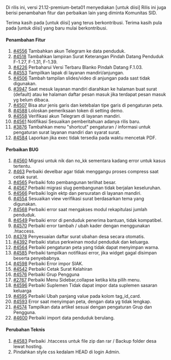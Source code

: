 Di rilis ini, versi 21.12-premium-beta01 menyediakan [untuk diisi] Rilis ini juga berisi penambahan fitur dan perbaikan lain yang diminta Komunitas SID.

Terima kasih pada [untuk diisi] yang terus berkontribusi. Terima kasih pula pada [untuk diisi] yang baru mulai berkontribusi.

#### Penambahan Fitur

1. [#4556](https://github.com/OpenSID/OpenSID/issues/4556) Tambahkan akun Telegram ke data penduduk.
2. [#4518](https://github.com/OpenSID/OpenSID/issues/4518) Tambahkan lampiran Surat Keterangan Pindah Datang Penduduk F-1.27, F-1.31, F-1.39.
3. [#4226](https://github.com/OpenSID/OpenSID/issues/4226) Perbaharui Versi Terbaru Blanko Pindah Datang F.1.03.
4. [#4553](https://github.com/OpenSID/OpenSID/issues/4553) Tampilkan lapak di layanan mandiri/anjungan.
5. [#4506](https://github.com/OpenSID/OpenSID/issues/4506) Tambah tampilan slides/video di anjungan pada sast tidak digunakan.
6. [#3947](https://github.com/OpenSID/OpenSID/issues/3947) Saat mesuk layanan mandiri diarahkan ke halaman buat surat (default) atau ke halaman daftar pesan masuk jika terdapat pesan masuk yg belum dibaca.
7. [#4507](https://github.com/OpenSID/OpenSID/issues/4507) Bisa atur jenis garis dan ketebalan tipe garis di pengaturan peta.
8. [#4588](https://github.com/OpenSID/OpenSID/issues/4588) Loloskan pemeriksaan token di setting demo.
9. [#4558](https://github.com/OpenSID/OpenSID/issues/4558) Verifikasi akun Telegram di layanan mandiri.
10. [#4561](https://github.com/OpenSID/OpenSID/issues/4561) Notifikasi Sesuaikan pemberitahuan adanya rilis baru.
11. [#3876](https://github.com/OpenSID/OpenSID/issues/3876) Tambahkan menu "shortcut" pengaturan / informasi untuk pengaturan surat layanan mandiri dan syarat surat.
12. [#4584](https://github.com/OpenSID/OpenSID/issues/4584) Laporkan jika exec tidak tersedia pada waktu mencetak PDF.

#### Perbaikan BUG

1. [#4560](https://github.com/OpenSID/OpenSID/issues/4560) Migrasi untuk nik dan no_kk sementara kadang error untuk kasus tertentu.
2. [#463](https://github.com/OpenSID/premium/issues/463) Perbaiki develbar agar tidak menggangu proses compress saat cetak surat.
3. [#4565](https://github.com/OpenSID/OpenSID/issues/4565) Perbaiki foto pembangunan terlihat besar.
4. [#4567](https://github.com/OpenSID/OpenSID/issues/4567) Perbaiki migrasi slug pembangunan tidak berjalan keseluruhan.
5. [#4566](https://github.com/OpenSID/OpenSID/issues/4566) Perbaiki login ektp dan persuratan di layanan mandiri.
6. [#4554](https://github.com/OpenSID/OpenSID/issues/4554) Sesuaikan view verifikasi surat berdasarkan tema yang digunakan.
7. [#4568](https://github.com/OpenSID/OpenSID/issues/4568) Perbaiki error saat mengakses modul rekapitulasi jumlah penduduk.
8. [#4549](https://github.com/OpenSID/OpenSID/issues/4549) Perbaiki error di penduduk penerima bantuan, tidak kompatibel.
9. [#4570](https://github.com/OpenSID/OpenSID/issues/4570) Perbaiki error tambah / ubah kader dengan menggunakan .htaccess.
10. [#4378](https://github.com/OpenSID/OpenSID/issues/4378) Penyesuaian daftar surat ubahan desa secara otomatis.
11. [#4392](https://github.com/OpenSID/OpenSID/issues/4392) Perbaiki status perkwinan modul penduduk dan keluarga.
12. [#4564](https://github.com/OpenSID/OpenSID/issues/4564) Perbaiki pengaturan peta yang tidak dapat menyimpan warna.
13. [#4585](https://github.com/OpenSID/OpenSID/issues/4585) Perbaiki tampilkan notifikasi error, jika widget gagal disimpan beserta penyebabnya.
14. [#4598](https://github.com/OpenSID/OpenSID/issues/4598) Perbaiki Error impor SIAK.
15. [#4542](https://github.com/OpenSID/OpenSID/issues/4542) Perbaiki Cetak Surat Kelahiran
16. [#4576](https://github.com/OpenSID/OpenSID/issues/4576) Perbaiki Grup Pengguna
17. [#2767](https://github.com/OpenSID/OpenSID/issues/2767) Perbaiki Menu Sidebar,collapse ketika kita pilih menu.
18. [#4596](https://github.com/OpenSID/OpenSID/issues/4596) Perbaiki Suplemen Tidak dapat impor data suplemen sasaran keluarga
19. [#4595](https://github.com/OpenSID/OpenSID/issues/4595) Perbaiki Ubah panjang value pada kolom tag_id_card.
20. [#4593](https://github.com/OpenSID/OpenSID/issues/4593) Error saat menyimpan peta, dengan data yg tidak lengkap.
21. [#4574](https://github.com/OpenSID/OpenSID/issues/4574) Tampilkan data artikel sesuai dengan pengaturan Grup dan Pengguna.
22. [#4600](https://github.com/OpenSID/OpenSID/issues/4600) Perbaiki import data penduduk berulang.

#### Perubahan Teknis

1. [#4583](https://github.com/OpenSID/OpenSID/issues/4583) Perbaiki .htaccess untuk file zip dan rar / Backup folder desa lewat hosting.
2. Pindahkan style css kedalam HEAD di login Admin.

